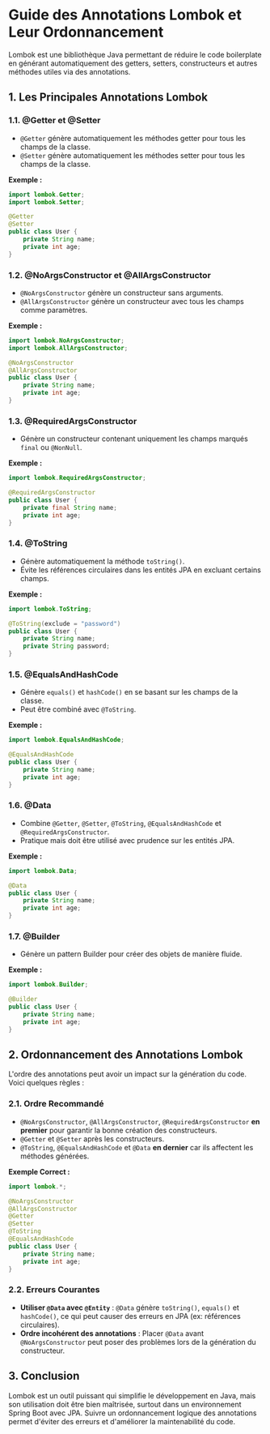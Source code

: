 # Guide des Annotations Lombok et Leur Ordonnancement

Lombok est une bibliothèque Java permettant de réduire le code boilerplate en générant automatiquement des getters, setters, constructeurs et autres méthodes utiles via des annotations.

## 1. Les Principales Annotations Lombok

### 1.1. **@Getter et @Setter**
- `@Getter` génère automatiquement les méthodes getter pour tous les champs de la classe.
- `@Setter` génère automatiquement les méthodes setter pour tous les champs de la classe.

**Exemple :**
```java
import lombok.Getter;
import lombok.Setter;

@Getter
@Setter
public class User {
    private String name;
    private int age;
}
```

### 1.2. **@NoArgsConstructor et @AllArgsConstructor**
- `@NoArgsConstructor` génère un constructeur sans arguments.
- `@AllArgsConstructor` génère un constructeur avec tous les champs comme paramètres.

**Exemple :**
```java
import lombok.NoArgsConstructor;
import lombok.AllArgsConstructor;

@NoArgsConstructor
@AllArgsConstructor
public class User {
    private String name;
    private int age;
}
```

### 1.3. **@RequiredArgsConstructor**
- Génère un constructeur contenant uniquement les champs marqués `final` ou `@NonNull`.

**Exemple :**
```java
import lombok.RequiredArgsConstructor;

@RequiredArgsConstructor
public class User {
    private final String name;
    private int age;
}
```

### 1.4. **@ToString**
- Génère automatiquement la méthode `toString()`.
- Évite les références circulaires dans les entités JPA en excluant certains champs.

**Exemple :**
```java
import lombok.ToString;

@ToString(exclude = "password")
public class User {
    private String name;
    private String password;
}
```

### 1.5. **@EqualsAndHashCode**
- Génère `equals()` et `hashCode()` en se basant sur les champs de la classe.
- Peut être combiné avec `@ToString`.

**Exemple :**
```java
import lombok.EqualsAndHashCode;

@EqualsAndHashCode
public class User {
    private String name;
    private int age;
}
```

### 1.6. **@Data**
- Combine `@Getter`, `@Setter`, `@ToString`, `@EqualsAndHashCode` et `@RequiredArgsConstructor`.
- Pratique mais doit être utilisé avec prudence sur les entités JPA.

**Exemple :**
```java
import lombok.Data;

@Data
public class User {
    private String name;
    private int age;
}
```

### 1.7. **@Builder**
- Génère un pattern Builder pour créer des objets de manière fluide.

**Exemple :**
```java
import lombok.Builder;

@Builder
public class User {
    private String name;
    private int age;
}
```

## 2. Ordonnancement des Annotations Lombok

L'ordre des annotations peut avoir un impact sur la génération du code. Voici quelques règles :

### **2.1. Ordre Recommandé**
- `@NoArgsConstructor`, `@AllArgsConstructor`, `@RequiredArgsConstructor` **en premier** pour garantir la bonne création des constructeurs.
- `@Getter` et `@Setter` après les constructeurs.
- `@ToString`, `@EqualsAndHashCode` et `@Data` **en dernier** car ils affectent les méthodes générées.

**Exemple Correct :**
```java
import lombok.*;

@NoArgsConstructor
@AllArgsConstructor
@Getter
@Setter
@ToString
@EqualsAndHashCode
public class User {
    private String name;
    private int age;
}
```

### **2.2. Erreurs Courantes**
- **Utiliser `@Data` avec `@Entity`** : `@Data` génère `toString()`, `equals()` et `hashCode()`, ce qui peut causer des erreurs en JPA (ex: références circulaires).
- **Ordre incohérent des annotations** : Placer `@Data` avant `@NoArgsConstructor` peut poser des problèmes lors de la génération du constructeur.

## 3. Conclusion
Lombok est un outil puissant qui simplifie le développement en Java, mais son utilisation doit être bien maîtrisée, surtout dans un environnement Spring Boot avec JPA. Suivre un ordonnancement logique des annotations permet d'éviter des erreurs et d'améliorer la maintenabilité du code.
